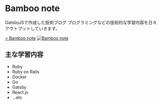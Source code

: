 # Bamboo note

GatsbyJSで作成した技術ブログ
プログラミングなどの技術的な学習内容を日々アウトプットしていきます。

[> Bamboo note](https://bamboo-note.tokyo/)
[![Bamboo note](https://user-images.githubusercontent.com/45044320/86509312-f4e3f600-be21-11ea-9dd6-0f3f21dddc9e.png)](https://bamboo-note.tokyo/)


## 主な学習内容
- Ruby
- Ruby on Rails
- Docker
- Go
- Gatsby
- React.js
- ...etc

